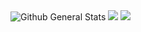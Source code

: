 <!---
- 👋 Hi, I’m @CYX22222003
- 👀 I’m interested in ...
- 🌱 I’m currently learning ...
- 💞️ I’m looking to collaborate on ...
- 📫 How to reach me ...
- 😄 Pronouns: ...
- ⚡ Fun fact: ...
--->
<!---
CYX22222003/CYX22222003 is a ✨ special ✨ repository because its `README.md` (this file) appears on your GitHub profile.
You can click the Preview link to take a look at your changes.
--->
<img src="https://github-readme-stats.vercel.app/api?username=CYX22222003&theme=blue-green&show_icons=true&hide_border=true&count_private=true&show=reviews,prs_merged,prs_merged_percentage" alt="Github General Stats" />

<img src="https://github-profile-trophy.vercel.app/?username=CYX22222003&theme=radical" />

<img src="https://github-contributor-stats.vercel.app/api?username=CYX22222003&limit=5&theme=radical&combine_all_yearly_contributions=true" />
